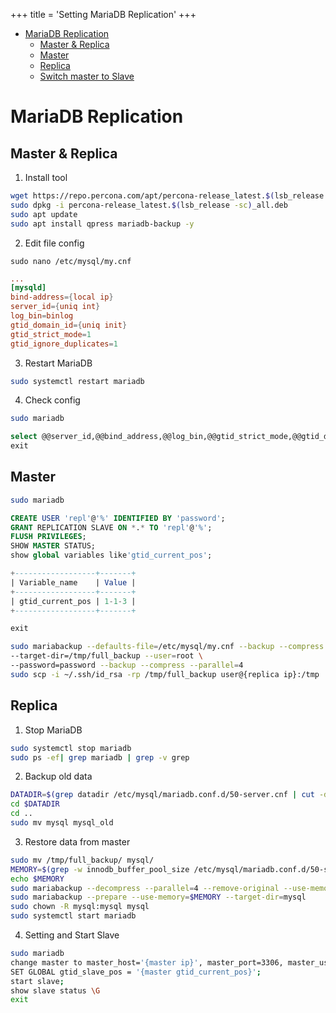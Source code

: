 +++ title = 'Setting MariaDB Replication' +++
- [MariaDB Replication](#mariadb-replication)
  - [Master \& Replica](#master--replica)
  - [Master](#master)
  - [Replica](#replica)
  - [Switch master to Slave](#switch-master-to-slave)

# MariaDB Replication

## Master & Replica
1. Install tool
```sh
wget https://repo.percona.com/apt/percona-release_latest.$(lsb_release -sc)_all.deb
sudo dpkg -i percona-release_latest.$(lsb_release -sc)_all.deb
sudo apt update
sudo apt install qpress mariadb-backup -y
```
2. Edit file config
```ssh
sudo nano /etc/mysql/my.cnf
```
```cnf
...
[mysqld]
bind-address={local ip}
server_id={uniq int}
log_bin=binlog
gtid_domain_id={uniq init}
gtid_strict_mode=1
gtid_ignore_duplicates=1
```
3. Restart MariaDB
```sh
sudo systemctl restart mariadb

```

4. Check config
```sh
sudo mariadb
```
```sql
select @@server_id,@@bind_address,@@log_bin,@@gtid_strict_mode,@@gtid_domain_id;
exit
```

## Master
```sh
sudo mariadb
```
```sql
CREATE USER 'repl'@'%' IDENTIFIED BY 'password';
GRANT REPLICATION SLAVE ON *.* TO 'repl'@'%';
FLUSH PRIVILEGES;
SHOW MASTER STATUS;
show global variables like'gtid_current_pos';

+------------------+-------+
| Variable_name    | Value |
+------------------+-------+
| gtid_current_pos | 1-1-3 |
+------------------+-------+

exit
```
```sh
sudo mariabackup --defaults-file=/etc/mysql/my.cnf --backup --compress \
--target-dir=/tmp/full_backup --user=root \
--password=password --backup --compress --parallel=4
sudo scp -i ~/.ssh/id_rsa -rp /tmp/full_backup user@{replica ip}:/tmp
```

## Replica
1. Stop MariaDB
```sh
sudo systemctl stop mariadb
sudo ps -ef| grep mariadb | grep -v grep
```
2. Backup old data
```sh
DATADIR=$(grep datadir /etc/mysql/mariadb.conf.d/50-server.cnf | cut -d'=' -f2)
cd $DATADIR
cd ..
sudo mv mysql mysql_old
```

3. Restore data from master
```sh
sudo mv /tmp/full_backup/ mysql/
MEMORY=$(grep -w innodb_buffer_pool_size /etc/mysql/mariadb.conf.d/50-server.cnf | grep -v "http" | cut -d'=' -f2 | cut -d' ' -f2)
echo $MEMORY
sudo mariabackup --decompress --parallel=4 --remove-original --use-memory=$MEMORY --target-dir=mysql
sudo mariabackup --prepare --use-memory=$MEMORY --target-dir=mysql
sudo chown -R mysql:mysql mysql
sudo systemctl start mariadb
```

4. Setting and Start Slave
```sh
sudo mariadb
change master to master_host='{master ip}', master_port=3306, master_user='repl', master_password='password', master_connect_retry=10, master_use_gtid=slave_pos;
SET GLOBAL gtid_slave_pos = '{master gtid_current_pos}';
start slave;
show slave status \G
exit
```
